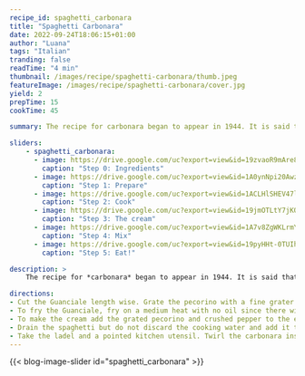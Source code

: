 ```yaml
---
recipe_id: spaghetti_carbonara
title: "Spaghetti Carbonara"
date: 2022-09-24T18:06:15+01:00
author: "Luana"
tags: "Italian"
tranding: false
readTime: "4 min"
thumbnail: /images/recipe/spaghetti-carbonara/thumb.jpeg
featureImage: /images/recipe/spaghetti-carbonara/cover.jpg
yield: 2
prepTime: 15
cookTime: 45

summary: The recipe for carbonara began to appear in 1944. It is said that American soldiers, during the Second World War ... 

sliders:
    - spaghetti_carbonara:
      - image: https://drive.google.com/uc?export=view&id=19zvaoR9mAre87g5hdVaT6SYmfi80MaqO
        caption: "Step 0: Ingredients"
      - image: https://drive.google.com/uc?export=view&id=1A0ynNpi20AwzYRGFRdbnNVldC13MzyEk
        caption: "Step 1: Prepare"
      - image: https://drive.google.com/uc?export=view&id=1ACLHlSHEV47lRwoI6X6-rndmHzs_U7FO
        caption: "Step 2: Cook"
      - image: https://drive.google.com/uc?export=view&id=19jmOTLtY7jKQ7bI593gqLyKZgOdHOYhl
        caption: "Step 3: The cream"
      - image: https://drive.google.com/uc?export=view&id=1A7v8ZgWKLrmYhChOZSDrAn_87L_0Zyep
        caption: "Step 4: Mix"
      - image: https://drive.google.com/uc?export=view&id=19pyHHt-0TUIhX5ku7VZCaeryNXjx6Zbn
        caption: "Step 5: Eat!"

description: >
    The recipe for *carbonara* began to appear in 1944. It is said that American soldiers, during the Second World War, tasted the Abruzzese " cacio e  uova " pasta prepared by *carbonari* and from here it could be born the name *carbonara*. From there, adding the bacon, came almost natural.

directions:
- Cut the Guanciale length wise. Grate the pecorino with a fine grater. Split the eggs and keep only the yoke. Use a spice grinder to crush the pepper.
- To fry the Guanciale, fry on a medium heat with no oil since there will be a lot of fat. At the same time cook the spaghetti in a large deep pan. Cook both for 13 minutes.
- To make the cream add the grated pecorino and crushed pepper to the egg yokes and mix them together. The cream should be quite a thick consistency. 
- Drain the spaghetti but do not discard the cooking water and add it to the frying pan. Take the pan off of the heat and toss the spaghetti with the Guanciale. Add the cream on top of the spaghetti and toss again. Next, add a ladel of cooking water for a creamy texture and toss once more.
- Take the ladel and a pointed kitchen utensil. Twirl the carbonara inside the ladel and add to the plate. 
---
```


{{< blog-image-slider id="spaghetti_carbonara" >}}

